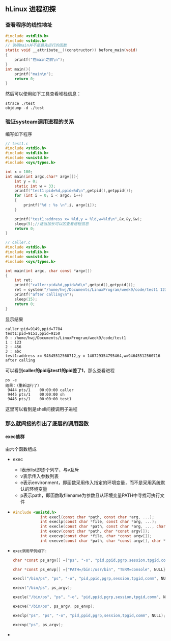 ## hLinux 进程初探

### 查看程序的线性地址

```c
#include <stdlib.h>
#include <stdio.h>
// 说明main并不是最先运行的函数
static void __attribute__((constructor)) before_main(void)
{
    printf("在main之前\n");
}
int main(){
    printf("main\n");
    return 0;
}
```

然后可以使用如下工具查看堆栈信息：

``` shell
strace ./test
objdump -d ./test
```

### 验证systeam调用进程的关系

编写如下程序

```c
// test1.c
#include <stdio.h>
#include <stdlib.h>
#include <unistd.h>
#include <sys/types.h>

int x = 100;
int main(int argc,char* argv[]){
    int y = 0;
    static int w = 33;
    printf("test1:pid=%d,ppid=%d\n",getpid(),getppid());
    for (int i = 0; i < argc; i++)
    {
        printf("%d : %s \n",i, argv[i]);
    }

    printf("test1:address x= %ld,y = %ld,w=%ld\n",&x,&y,&w);
    sleep(5);//适当加长可以区查看进程信息
    return 0;
}

// caller.c
#include <stdio.h>
#include <stdlib.h>
#include <unistd.h>
#include <sys/types.h>

int main(int argc, char const *argv[])
{
    int ret;
    printf("caller:pid=%d,ppid=%d\n",getpid(),getppid());
    ret = system("/home/hwj/Documents/LinuxProgram/week9/code/test1 123 456 abc");
    printf("after calling\n");
    sleep(15);
    return 0;
}

```

显示结果

```shell
caller:pid=9149,ppid=7784
test1:pid=9151,ppid=9150
0 : /home/hwj/Documents/LinuxProgram/week9/code/test1 
1 : 123 
2 : 456 
3 : abc 
test1:address x= 94645512560712,y = 140729354795464,w=94645512560716
after calling
```

可以看到**caller的pid与test1的pid差了1**，那么查看进程

```shell
ps -e
结果：（重新运行了）
 9444 pts/1    00:00:00 caller
 9445 pts/1    00:00:00 sh
 9446 pts/1    00:00:00 test1
```

这里可以看到是shell间接调用子进程

### 那么就间接的引出了底层的调用函数

#### exec族群

由六个函数组成

- exec

  - l表示list即逐个列举，与v互斥
  - v表示传入参数列表
  - e表示environment，即函数采用传入指定的环境变量，而不是采用系统默认的环境变量
  - p表示path，即函数取filename为参数且从环境变量PATH中寻找可执行文件

- ``` c
  #include <unistd.h>
              int execl(const char *path, const char *arg, ...);
              int execlp(const char *file, const char *arg, ...);
              int execle(const char *path, const char *arg, ..., char *const envp[]);
              int execv(const char *path, char *const argv[]);
              int execvp(const char *file, char *const argv[]);
              int execve(const char *path, char *const argv[], char *const envp[]);
  ```

- ```c
  exec调用举例如下:
  
  char *const ps_argv[] ={"ps", "-o", "pid,ppid,pgrp,session,tpgid,comm", NULL};
  
  char *const ps_envp[] ={"PATH=/bin:/usr/bin", "TERM=console", NULL};
  
  execl("/bin/ps", "ps", "-o", "pid,ppid,pgrp,session,tpgid,comm", NULL);
  
  execv("/bin/ps", ps_argv);
  
  execle("/bin/ps", "ps", "-o", "pid,ppid,pgrp,session,tpgid,comm", NULL, ps_envp);
  
  execve("/bin/ps", ps_argv, ps_envp);
  
  execlp("ps", "ps", "-o", "pid,ppid,pgrp,session,tpgid,comm", NULL);
  
  execvp("ps", ps_argv);
  ```

- 
